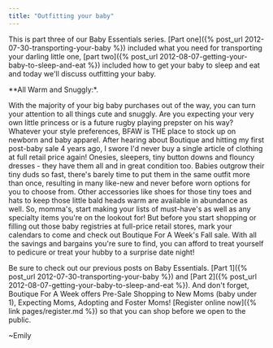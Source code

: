 ```yaml
---
title: "Outfitting your baby"
---
```


This is part three of our Baby Essentials series. [Part one]({% post_url 2012-07-30-transporting-your-baby %}) included what you need for transporting your darling little one, [part two]({% post_url 2012-08-07-getting-your-baby-to-sleep-and-eat %}) included how to get your baby to sleep and eat and today we'll discuss outfitting your baby.

**All Warm and Snuggly:*.

With the majority of your big baby purchases out of the way, you can turn your attention to all things cute and snuggly. Are you expecting your very own little princess or is a future rugby playing prepster on his way? Whatever your style preferences, BFAW is THE place to stock up on newborn and baby apparel. After hearing about Boutique and hitting my first post-baby sale 4 years ago, I swore I'd never buy a single article of clothing at full retail price again! Onesies, sleepers, tiny button downs and flouncy dresses - they have them all and in great condition too. Babies outgrow their tiny duds so fast, there's barely time to put them in the same outfit more than once, resulting in many like-new and never before worn options for you to choose from. Other accessories like shoes for those tiny toes and hats to keep those little bald heads warm are available in abundance as well. So, momma's, start making your lists of must-have's as well as any specialty items you're on the lookout for! But before you start shopping or filling out those baby registries at full-price retail stores, mark your calendars to come and check out Boutique For A Week's Fall sale. With all the savings and bargains you're sure to find, you can afford to treat yourself to pedicure or treat your hubby to a surprise date night!

Be sure to check out our previous posts on Baby Essentials. [Part 1]({% post_url 2012-07-30-transporting-your-baby %}) and [Part 2]({% post_url 2012-08-07-getting-your-baby-to-sleep-and-eat %}). And don't forget, Boutique For A Week offers Pre-Sale Shopping to New Moms (baby under 1), Expecting Moms, Adopting and Foster Moms! [Register online now]({% link pages/register.md %}) so that you can shop before we open to the public.

~Emily
